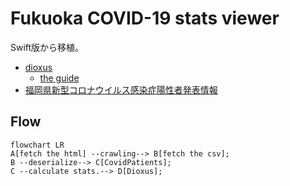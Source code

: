 # Fukuoka COVID-19 stats viewer

Swift版から移植。

- [dioxus](https://github.com/DioxusLabs/dioxus)
  - [the guide](https://dioxuslabs.com/guide/)
- [福岡県新型コロナウイルス感染症陽性者発表情報](https://ckan.open-governmentdata.org/dataset/401000_pref_fukuoka_covid19_patients)

## Flow

```mermaid
flowchart LR
A[fetch the html] --crawling--> B[fetch the csv];
B --deserialize--> C[CovidPatients];
C --calculate stats.--> D[Dioxus];
```


